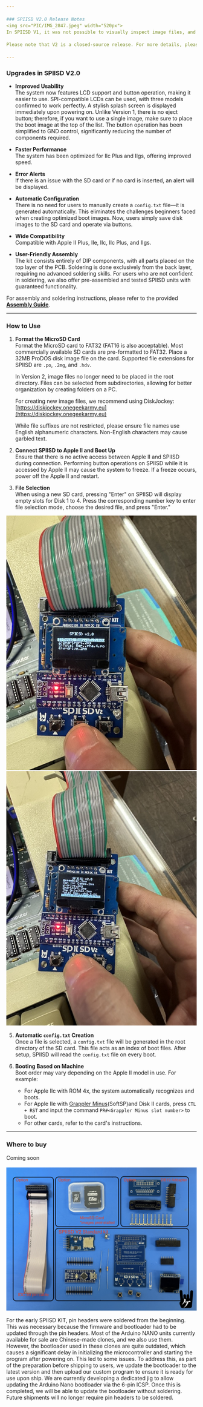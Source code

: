 ```yaml
---

### SPIISD V2.0 Release Notes  
<img src="PIC/IMG_2847.jpeg" width="520px">
In SPIISD V1, it was not possible to visually inspect image files, and the V2 main goal was to operate the system using an LCD and buttons. However, some users experienced difficulties creating image files or made near-miss mistakes with file suffixes in the V1. In V2, there are no suffix rules for compatible image files, and users can simply select files using button operations.  

Please note that V2 is a closed-source release. For more details, please refer to [my blog](https://ameblo.jp/keroxiee1016/entry-12875583265.html).  

---
```


### Upgrades in SPIISD V2.0  

- **Improved Usability**  
  The system now features LCD support and button operation, making it easier to use. SPI-compatible LCDs can be used, with three models confirmed to work perfectly. A stylish splash screen is displayed immediately upon powering on. Unlike Version 1, there is no eject button; therefore, if you want to use a single image, make sure to place the boot image at the top of the list. The button operation has been simplified to GND control, significantly reducing the number of components required.  

- **Faster Performance**  
  The system has been optimized for IIc Plus and IIgs, offering improved speed.  

- **Error Alerts**  
  If there is an issue with the SD card or if no card is inserted, an alert will be displayed.  

- **Automatic Configuration**  
  There is no need for users to manually create a `config.txt` file—it is generated automatically. This eliminates the challenges beginners faced when creating optimized boot images. Now, users simply save disk images to the SD card and operate via buttons.  

- **Wide Compatibility**  
  Compatible with Apple II Plus, IIe, IIc, IIc Plus, and IIgs.  

- **User-Friendly Assembly**  
  The kit consists entirely of DIP components, with all parts placed on the top layer of the PCB. Soldering is done exclusively from the back layer, requiring no advanced soldering skills. For users who are not confident in soldering, we also offer pre-assembled and tested SPIISD units with guaranteed functionality.  

For assembly and soldering instructions, please refer to the provided [**Assembly Guide**](https://github.com/kerokero5150/SPIISD_V2/blob/main/PDF/SP2SD＿V2_DIY_assembly%20guide1.pdf).  

---

### How to Use  

1. **Format the MicroSD Card**  
   Format the MicroSD card to FAT32 (FAT16 is also acceptable). Most commercially available SD cards are pre-formatted to FAT32. Place a 32MB ProDOS disk image file on the card. Supported file extensions for SPIISD are `.po`, `.2mg`, and `.hdv`.  

   In Version 2, image files no longer need to be placed in the root directory. Files can be selected from subdirectories, allowing for better organization by creating folders on a PC.  

   For creating new image files, we recommend using DiskJockey:  
   [https://diskjockey.onegeekarmy.eu](https://diskjockey.onegeekarmy.eu)  

   While file suffixes are not restricted, please ensure file names use English alphanumeric characters. Non-English characters may cause garbled text.  

2. **Connect SPIISD to Apple II and Boot Up**  
   Ensure that there is no active access between Apple II and SPIISD during connection. Performing button operations on SPIISD while it is accessed by Apple II may cause the system to freeze. If a freeze occurs, power off the Apple II and restart.  

3. **File Selection**  
   When using a new SD card, pressing "Enter" on SPIISD will display empty slots for Disk 1 to 4. Press the corresponding number key to enter file selection mode, choose the desired file, and press "Enter."
<img src="PIC/IMG_2852.jpeg" width="520px">   
<img src="PIC/IMG_2854.jpeg" width="520px">

5. **Automatic `config.txt` Creation**  
   Once a file is selected, a `config.txt` file will be generated in the root directory of the SD card. This file acts as an index of boot files. After setup, SPIISD will read the `config.txt` file on every boot.  

6. **Booting Based on Machine**  
   Boot order may vary depending on the Apple II model in use. For example:  
   - For Apple IIc with ROM 4x, the system automatically recognizes and boots.  
   - For Apple IIe with [Grappler Minus](https://en.infinityproducts.co.jp/product-page/grappler-minus-fully-assembled-card-or-bare-pcb)(SoftSP)and Disk II cards, press `CTL + RST` and input the command `PR#<Grappler Minus slot number>` to boot.  
   - For other cards, refer to the card's instructions.  
---
### Where to buy

Coming soon<BR><BR>
<img src="PIC/IMG_2751_s.jpeg" width="520px">
<BR>

For the early SPIISD KIT, pin headers were soldered from the beginning. This was necessary because the firmware and bootloader had to be updated through the pin headers.
Most of the Arduino NANO units currently available for sale are Chinese-made clones, and we also use them. However, the bootloader used in these clones are quite outdated, which causes a significant delay in initializing the microcontroller and starting the program after powering on. This led to some issues.
To address this, as part of the preparation before shipping to users, we update the bootloader to the latest version and then upload our custom program to ensure it is ready for use upon ship.
We are currently developing a dedicated jig to allow updating the Arduino Nano bootloader via the 6-pin ICSP. Once this is completed, we will be able to update the bootloader without soldering. Future shipments will no longer require pin headers to be soldered.

